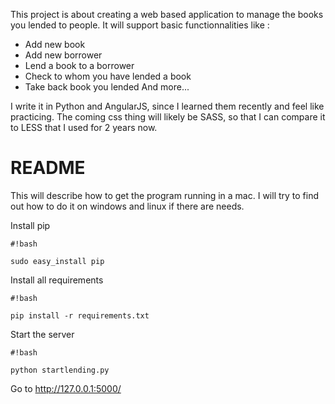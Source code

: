 This project is about creating a web based application to manage the books you lended to people.
It will support basic functionnalities like :
- Add new book
- Add new borrower
- Lend a book to a borrower
- Check to whom you have lended a book
- Take back book you lended
And more...

I write it in Python and AngularJS, since I learned them recently and feel like practicing. The coming css thing will likely be SASS, so that I can compare it to LESS that I used for 2 years now.

# README #

This will describe how to get the program running in a mac. I will try to find out how to do it on windows and linux if there are needs.

Install pip

```
#!bash

sudo easy_install pip
```

Install all requirements

```
#!bash

pip install -r requirements.txt
```

Start the server

```
#!bash

python startlending.py
```

Go to http://127.0.0.1:5000/